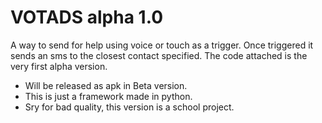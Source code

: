 # VOTADS alpha 1.0

A way to send for help using voice or touch as a trigger. Once triggered it sends an sms to the closest contact specified.
The code attached is the very first alpha version.

- Will be released as apk in Beta version.
- This is just a framework made in python.
- Sry for bad quality, this version is a school project.

